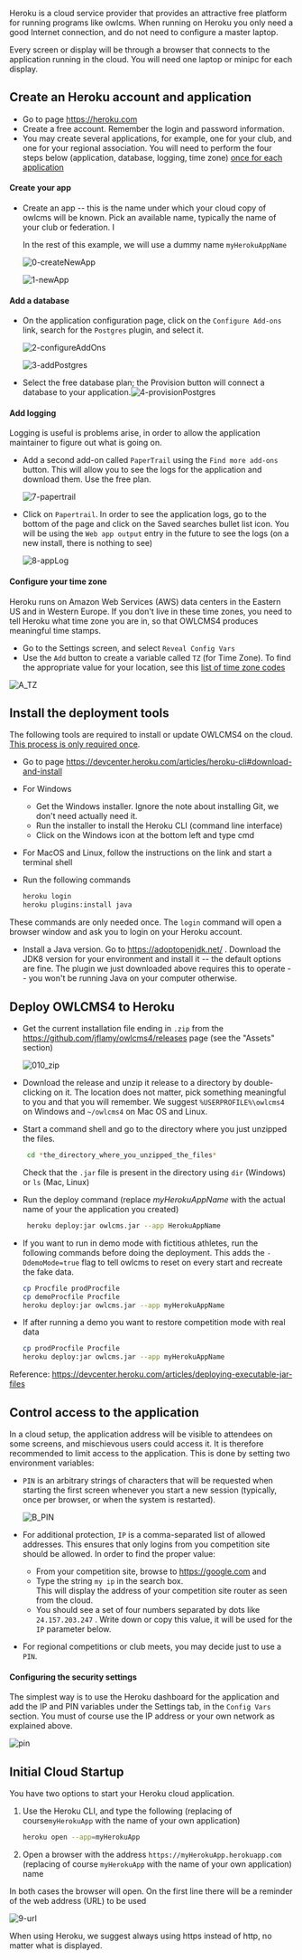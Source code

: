 Heroku is a cloud service provider that provides an attractive free platform for running programs like owlcms.  When running on Heroku you only need a good Internet connection, and do not need to configure a master laptop.

Every screen or display will be through a browser that connects to the application running in the cloud.
You will need one laptop or minipc for each display.

## Create an Heroku account and application

- Go to page https://heroku.com
- Create a free account. Remember the login and password information.
- You may create several applications, for example, one for your club, and one for your regional association.  You will need to perform the four steps below (application, database, logging, time zone) <u>once for each application</u>

#### Create your app

- Create an app -- this is the name under which your cloud copy of owlcms will be known. Pick an available name, typically the name of your club or federation. I

  In the rest of this example, we will use a dummy name `myHerokuAppName`

  ![0-createNewApp](img\Heroku\0-createNewApp.png)
  
  ![1-newApp](/img/Heroku/1-newApp.png)

#### Add a database

- On the application configuration page, click on the `Configure Add-ons` link, search for the `Postgres` plugin, and select it. 

  ![2-configureAddOns](img/Heroku/2-configureAddOns.png)

  ![3-addPostgres](/img/Heroku/3-addPostgres.png)

- Select the free database plan; the Provision button will connect a database to your application.![4-provisionPostgres](/img/Heroku/4-provisionPostgres.png)


#### Add logging
Logging is useful is problems arise, in order to allow the application maintainer to figure out what is going on.

- Add a second add-on called `PaperTrail` using the `Find more add-ons` button.  This will allow you to see the logs for the application and download them.  Use the free plan.

  ![7-papertrail](/img/Heroku/7-papertrail.png)

- Click on `Papertrail`. In order to see the application logs, go to the bottom of the page and click on the Saved searches bullet list icon. You will be using the `Web app output` entry in the future to see the logs (on a new install, there is nothing to see)

  ![8-appLog](/img/Heroku/8-appLog.png)
  
#### Configure your time zone

  Heroku runs on Amazon Web Services (AWS) data centers in the Eastern US and in Western Europe.  If you don't live in these time zones, you need to tell Heroku what time zone you are in, so that OWLCMS4 produces meaningful time stamps.

  - Go to the Settings screen, and select `Reveal Config Vars`
  - Use the `Add` button to create a variable called `TZ` (for Time Zone).  To find the appropriate value for your location, see this [list of time zone codes](https://en.wikipedia.org/wiki/List_of_tz_database_time_zones)

![A_TZ](img/Heroku/A_TZ.png)



## Install the deployment tools

The following tools are required to install or update OWLCMS4 on the cloud.  <u>This process is only required once</u>.

-  Go to page https://devcenter.heroku.com/articles/heroku-cli#download-and-install

- For Windows 
  
  - Get the Windows installer.  Ignore the note about installing Git, we don't need actually need it.
  - Run the installer to install the Heroku CLI (command line interface)
  - Click on the Windows icon at the bottom left and type cmd
  
- For MacOS and Linux, follow the instructions on the link and start a terminal shell
  
- Run the following commands
  
  ```bash
  heroku login
  heroku plugins:install java 
  ```
These commands are only needed once.  The `login` command will open a browser window and ask you to login on your Heroku account.

- Install a Java version.  Go to https://adoptopenjdk.net/ .  Download the JDK8 version for your environment and install it -- the default options are fine.  The plugin we just downloaded above requires this to operate -- you won't be running Java on your computer otherwise.

## Deploy OWLCMS4 to Heroku

- Get the current installation file ending in `.zip` from the <https://github.com/jflamy/owlcms4/releases> page (see the "Assets" section)
  
  ![010_zip](/img/Heroku/9a_zip.png)
  
- Download the release and unzip it release to a directory by double-clicking on it.   The location does not matter, pick something meaningful to you and that you will remember. We suggest `%USERPROFILE%\owlcms4` on Windows and `~/owlcms4` on Mac OS and Linux.
  
- Start a command shell and go to the directory where you just unzipped the files.
  ```bash
   cd *the_directory_where_you_unzipped_the_files*
  ```

  Check that the `.jar` file is present in the directory using `dir` (Windows) or `ls` (Mac, Linux)
  
- Run the deploy command (replace *myHerokuAppName* with the actual name of your the application you created)

  ```bash
   heroku deploy:jar owlcms.jar --app HerokuAppName  
  ```
  
- If you want to run in demo mode with fictitious athletes, run the following commands before doing the deployment. This adds the `-DdemoMode=true` flag to tell owlcms to reset on every start and recreate the fake data.
  
  ```bash
  cp Procfile prodProcfile
  cp demoProcfile Procfile
  heroku deploy:jar owlcms.jar --app myHerokuAppName
  ```
  
- If after running a demo you want to restore competition mode with real data
  
  ```bash
  cp prodProcfile Procfile
  heroku deploy:jar owlcms.jar --app myHerokuAppName
  ```
  

Reference: https://devcenter.heroku.com/articles/deploying-executable-jar-files

## Control access to the application

In a cloud setup, the application address will be visible to attendees on some screens, and mischievous users could access it.  It is therefore recommended to limit access to the application.  This is done by setting two environment variables:

- `PIN` is an arbitrary strings of characters that will be requested when starting the first screen whenever you start a new session (typically, once per browser, or when the system is restarted). 

  ![B_PIN](img/Heroku/B_PIN.png)

- For additional protection, `IP` is a comma-separated list of allowed addresses.  This ensures that only logins from you competition site should be allowed. In order to find the proper value:
  
  - From your competition site, browse to https://google.com and 
  - Type the string  `my ip`  in the search box.  
    This will display the address of your competition site router as seen from the cloud.  
  - You should see a set of four numbers separated by dots like `24.157.203.247`  . Write down or copy this value, it will be used for the `IP` parameter below.                               
  
- For regional competitions or club meets, you may decide just to use a `PIN`.

#### Configuring the security settings

The simplest way is to use the Heroku dashboard for the application and add the IP and PIN variables under the Settings tab, in the `Config Vars` section.  You must of course use the IP address or your own network as explained above.

![pin](img\Heroku\pin.png)



## Initial Cloud Startup

You have two options to start your Heroku cloud application.

1. Use the Heroku CLI, and type the following (replacing of course`myHerokuApp` with the name of your own application)

   ```bash
   heroku open --app=myHerokuApp
   ```

2. Open a browser with the address `https://myHerokuApp.herokuapp.com` (replacing of course `myHerokuApp` with the name of your own application) name

In both cases the browser will open. On the first line there will be a reminder of the web address (URL) to be used

![9-url](img/Heroku/9-url.png)

When using Heroku, we suggest always using https instead of http, no matter what is displayed.